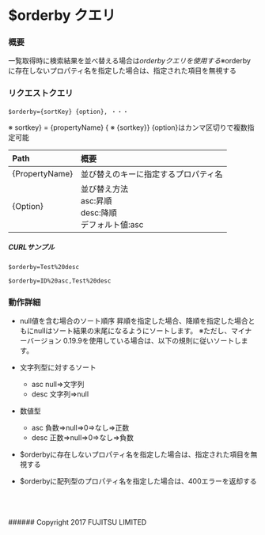 # $orderby クエリ
### 概要
一覧取得時に検索結果を並べ替える場合は$orderbyクエリを使用する
※$orderbyに存在しないプロパティ名を指定した場合は、指定された項目を無視する
### リクエストクエリ
```
$orderby={sortKey} {option}, ・・・
```
※ sortkey} = {propertyName} {
※ {sortkey}} {option}はカンマ区切りで複数指定可能

|Path<br>|概要<br>|
|:--|:--|
|{PropertyName}<br>|並び替えのキーに指定するプロパティ名<br>|
|{Option}<br>|並び替え方法<br>asc:昇順<br>desc:降順<br>デフォルト値:asc<br>|
##### CURLサンプル
```
$orderby=Test%20desc
```
```
$orderby=ID%20asc,Test%20desc
```
### 動作詳細
* null値を含む場合のソート順序
	昇順を指定した場合、降順を指定した場合ともにnullはソート結果の末尾になるようにソートします。
	※ただし、マイナーバージョン 0.19.9を使用している場合は、以下の規則に従いソートします。

* 文字列型に対するソート
	* asc
		null⇒文字列
	* desc
		文字列⇒null
* 数値型
	* asc
		負数⇒null⇒0⇒なし⇒正数
	* desc
		正数⇒null⇒0⇒なし⇒負数

* $orderbyに存在しないプロパティ名を指定した場合は、指定された項目を無視する
* $orderbyに配列型のプロパティ名を指定した場合は、400エラーを返却する
<br>
<br>
<br>
###### Copyright 2017    FUJITSU LIMITED
